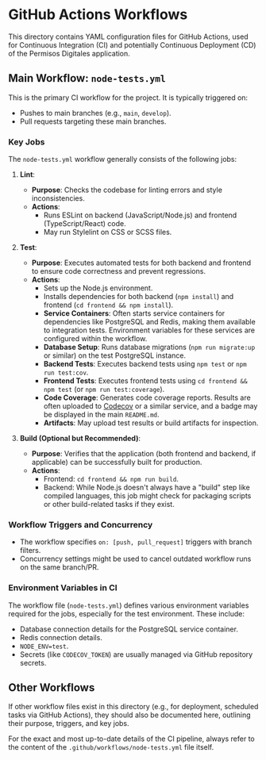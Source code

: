 # GitHub Actions Workflows

This directory contains YAML configuration files for GitHub Actions, used for Continuous Integration (CI) and potentially Continuous Deployment (CD) of the Permisos Digitales application.

## Main Workflow: `node-tests.yml`

This is the primary CI workflow for the project. It is typically triggered on:
*   Pushes to main branches (e.g., `main`, `develop`).
*   Pull requests targeting these main branches.

### Key Jobs

The `node-tests.yml` workflow generally consists of the following jobs:

1.  **Lint**:
    *   **Purpose**: Checks the codebase for linting errors and style inconsistencies.
    *   **Actions**:
        *   Runs ESLint on backend (JavaScript/Node.js) and frontend (TypeScript/React) code.
        *   May run Stylelint on CSS or SCSS files.

2.  **Test**:
    *   **Purpose**: Executes automated tests for both backend and frontend to ensure code correctness and prevent regressions.
    *   **Actions**:
        *   Sets up the Node.js environment.
        *   Installs dependencies for both backend (`npm install`) and frontend (`cd frontend && npm install`).
        *   **Service Containers**: Often starts service containers for dependencies like PostgreSQL and Redis, making them available to integration tests. Environment variables for these services are configured within the workflow.
        *   **Database Setup**: Runs database migrations (`npm run migrate:up` or similar) on the test PostgreSQL instance.
        *   **Backend Tests**: Executes backend tests using `npm test` or `npm run test:cov`.
        *   **Frontend Tests**: Executes frontend tests using `cd frontend && npm test` (or `npm run test:coverage`).
        *   **Code Coverage**: Generates code coverage reports. Results are often uploaded to [Codecov](https://codecov.io/) or a similar service, and a badge may be displayed in the main `README.md`.
        *   **Artifacts**: May upload test results or build artifacts for inspection.

3.  **Build (Optional but Recommended)**:
    *   **Purpose**: Verifies that the application (both frontend and backend, if applicable) can be successfully built for production.
    *   **Actions**:
        *   Frontend: `cd frontend && npm run build`.
        *   Backend: While Node.js doesn't always have a "build" step like compiled languages, this job might check for packaging scripts or other build-related tasks if they exist.

### Workflow Triggers and Concurrency

*   The workflow specifies `on: [push, pull_request]` triggers with branch filters.
*   Concurrency settings might be used to cancel outdated workflow runs on the same branch/PR.

### Environment Variables in CI

The workflow file (`node-tests.yml`) defines various environment variables required for the jobs, especially for the test environment. These include:
*   Database connection details for the PostgreSQL service container.
*   Redis connection details.
*   `NODE_ENV=test`.
*   Secrets (like `CODECOV_TOKEN`) are usually managed via GitHub repository secrets.

## Other Workflows

If other workflow files exist in this directory (e.g., for deployment, scheduled tasks via GitHub Actions), they should also be documented here, outlining their purpose, triggers, and key jobs.

For the exact and most up-to-date details of the CI pipeline, always refer to the content of the `.github/workflows/node-tests.yml` file itself.
